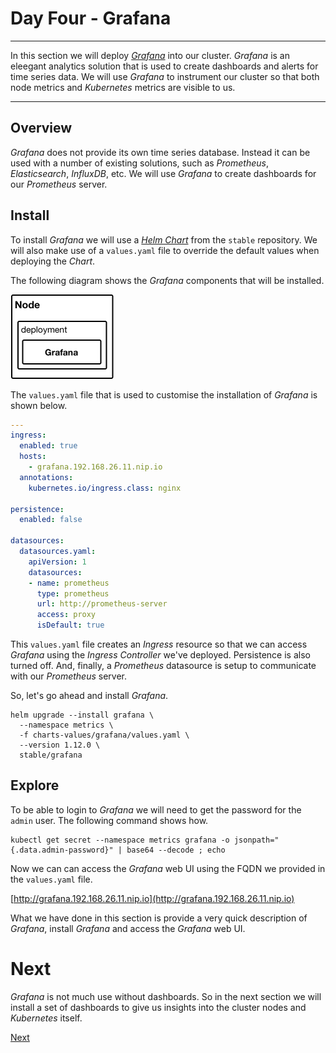 # Day Four - Grafana

---

In this section we will deploy [_Grafana_](https://grafana.com) into our cluster.  _Grafana_ is an eleegant analytics solution that is used to create dashboards and alerts for time series data.  We will use _Grafana_ to instrument our cluster so that both node metrics and _Kubernetes_ metrics are visible to us.

---

## Overview

_Grafana_ does not provide its own time series database. Instead it can be used with a number of existing solutions, such as _Prometheus_, _Elasticsearch_, _InfluxDB_, etc.  We will use _Grafana_ to create dashboards for our _Prometheus_ server.  



## Install

To install _Grafana_ we will use a [_Helm Chart_](https://github.com/kubernetes/charts/tree/master/stable/grafana) from the `stable` repository.  We will also make use of a `values.yaml` file to override the default values when deploying the _Chart_.

The following diagram shows the _Grafana_ components that will be installed.

<img src="images/grafana.png" width="165px" />

The `values.yaml` file that is used to customise the installation of _Grafana_ is shown below.

```yaml
---
ingress:
  enabled: true
  hosts:
    - grafana.192.168.26.11.nip.io
  annotations:
    kubernetes.io/ingress.class: nginx

persistence:
  enabled: false

datasources:
  datasources.yaml:
    apiVersion: 1
    datasources:
    - name: prometheus
      type: prometheus
      url: http://prometheus-server
      access: proxy
      isDefault: true
```

This `values.yaml` file creates an _Ingress_ resource so that we can access _Grafana_ using the _Ingress Controller_ we've deployed.  Persistence is also turned off.  And, finally, a _Prometheus_ datasource is setup to communicate with our _Prometheus_ server.

So, let's go ahead and install _Grafana_.

```console
helm upgrade --install grafana \
  --namespace metrics \
  -f charts-values/grafana/values.yaml \
  --version 1.12.0 \
  stable/grafana
```



## Explore

To be able to login to _Grafana_ we will need to get the password for the `admin` user.  The following command shows how.

```console
kubectl get secret --namespace metrics grafana -o jsonpath="{.data.admin-password}" | base64 --decode ; echo
```

Now we can can access the _Grafana_ web UI using the FQDN we provided in the `values.yaml` file.

[http://grafana.192.168.26.11.nip.io](http://grafana.192.168.26.11.nip.io)


What we have done in this section is provide a very quick description of _Grafana_, install _Grafana_ and access the _Grafana_ web UI.


# Next

_Grafana_ is not much use without dashboards.  So in the next section we will install a set of dashboards to give us insights into the cluster nodes and _Kubernetes_ itself.

[Next](04-05.md)
